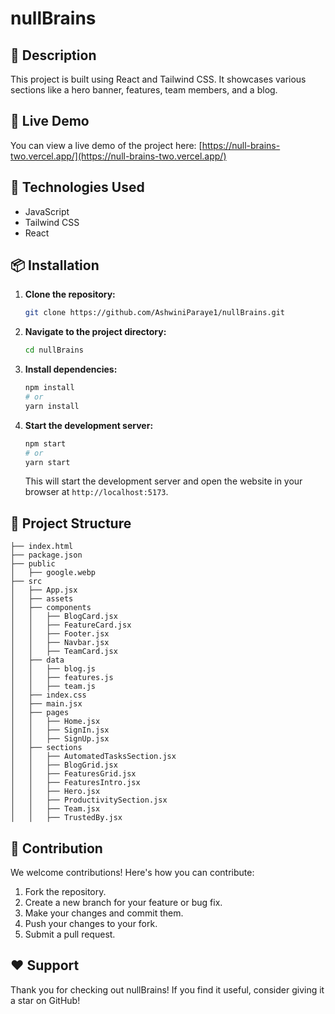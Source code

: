 # nullBrains

## 📝 Description

This project is built using React and Tailwind CSS. It showcases various sections like a hero banner, features, team members, and a blog.

## 🔗 Live Demo

You can view a live demo of the project here: [https://null-brains-two.vercel.app/](https://null-brains-two.vercel.app/)

## 🔧 Technologies Used

- JavaScript
- Tailwind CSS
- React

## 📦 Installation

1.  **Clone the repository:**

    ```bash
    git clone https://github.com/AshwiniParaye1/nullBrains.git
    ```

2.  **Navigate to the project directory:**

    ```bash
    cd nullBrains
    ```

3.  **Install dependencies:**

    ```bash
    npm install
    # or
    yarn install
    ```

4.  **Start the development server:**

    ```bash
    npm start
    # or
    yarn start
    ```

    This will start the development server and open the website in your browser at `http://localhost:5173`.

## 📂 Project Structure

```
├── index.html
├── package.json
├── public
│   ├── google.webp
├── src
│   ├── App.jsx
│   ├── assets
│   ├── components
│   │   ├── BlogCard.jsx
│   │   ├── FeatureCard.jsx
│   │   ├── Footer.jsx
│   │   ├── Navbar.jsx
│   │   ├── TeamCard.jsx
│   ├── data
│   │   ├── blog.js
│   │   ├── features.js
│   │   ├── team.js
│   ├── index.css
│   ├── main.jsx
│   ├── pages
│   │   ├── Home.jsx
│   │   ├── SignIn.jsx
│   │   ├── SignUp.jsx
│   ├── sections
│   │   ├── AutomatedTasksSection.jsx
│   │   ├── BlogGrid.jsx
│   │   ├── FeaturesGrid.jsx
│   │   ├── FeaturesIntro.jsx
│   │   ├── Hero.jsx
│   │   ├── ProductivitySection.jsx
│   │   ├── Team.jsx
│   │   ├── TrustedBy.jsx

```

## 🤝 Contribution

We welcome contributions! Here's how you can contribute:

1.  Fork the repository.
2.  Create a new branch for your feature or bug fix.
3.  Make your changes and commit them.
4.  Push your changes to your fork.
5.  Submit a pull request.

## ❤️ Support

Thank you for checking out nullBrains! If you find it useful, consider giving it a star on GitHub!
